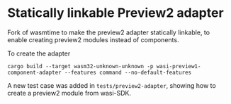 # Statically linkable Preview2 adapter

Fork of wasmtime to make the preview2 adapter statically linkable, to
enable creating preview2 modules instead of components.

To create the adapter 
```
cargo build --target wasm32-unknown-unknown -p wasi-preview1-component-adapter --features command --no-default-features
```

A new test case was added in `tests/preview2-adapter`, showing how
to create a preview2 module from wasi-SDK.
